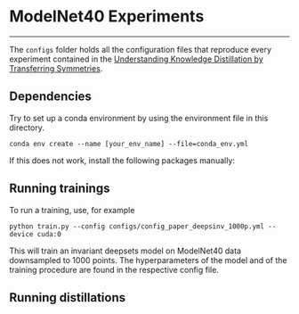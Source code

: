 # ModelNet40 Experiments
---

The `configs` folder holds all the configuration files that reproduce every experiment contained in the [Understanding Knowledge Distillation by Transferring Symmetries]().

## Dependencies

Try to set up a conda environment by using the environment file in this directory.
```
conda env create --name [your_env_name] --file=conda_env.yml
```

If this does not work, install the following packages manually:


## Running trainings

To run a training, use, for example
```
python train.py --config configs/config_paper_deepsinv_1000p.yml --device cuda:0
```

This will train an invariant deepsets model on ModelNet40 data downsampled to 1000
points. The hyperparameters of the model and of the training procedure are found in the
respective config file.

## Running distillations

